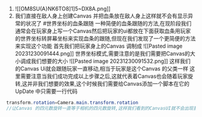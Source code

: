 1. ![[OM8SU(A}NK6TO8]1]5~DX8A.png]]
2. 我们直接在敌人身上创建Canvas 并把血条放在敌人身上这样就不会有显示异常的状况了
#世界坐标的血条跟随
一种简便的血条跟随的方法,在现阶段我们通常会在玩家身上写一个Canvas然后把玩家的ui都放在下面获取血条用玩家的世界坐标转屏幕坐标来实现血条的跟随,但现在我们发现了一个更简便的方法来实现这个功能
首先我们把玩家身上的Canvas 调制成
![[Pasted image 20231230091444.png]]
世界坐标模式,需要注意的是我们需要把Canvas的大小调成我们想要的大小
![[Pasted image 20231230091532.png]]
这样我们的Canvas Ui就会跟随玩家一直移动,相当于玩家是这个Canvas 的父类一样
这里需要注意当我们成功完成以上步骤之后,这就代表着Canvas也会随着玩家旋转,这并非我们想要的效果,这个时候我们需要给Canvas添加一个脚本在它的UpDate 中只需要一行代码
 ```c#
 transform.rotation=Camera.main.transform.rotation
 //让Canvas 的四元数旋转一直等于相机的四元数旋转,这样我们看到的CanvasUI就不会出现我上述的问题了
 
```
